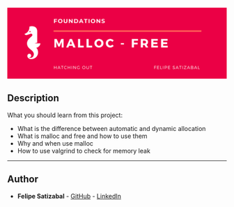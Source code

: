 <p align="center"><img src="https://github.com/felipesv/holbertonschool-low_level_programming/blob/master/0x0B-malloc_free/main_header.png" alt="Banner"></a></p>

## Description
What you should learn from this project:

* What is the difference between automatic and dynamic allocation
* What is malloc and free and how to use them
* Why and when use malloc
* How to use valgrind to check for memory leak

---

## Author
* **Felipe Satizabal** - [GitHub](https://github.com/felipesv) - [LinkedIn](https://www.linkedin.com/in/felipesatizabal/)
